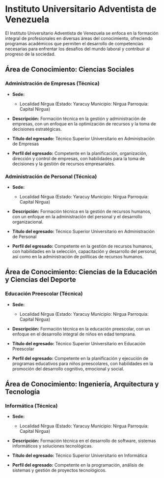# Instituto Universitario Adventista de Venezuela

El Instituto Universitario Adventista de Venezuela se enfoca en la formación integral de profesionales en diversas áreas del conocimiento, ofreciendo programas académicos que permiten el desarrollo de competencias necesarias para enfrentar los desafíos del mundo laboral y contribuir al progreso de la sociedad.

## Área de Conocimiento: Ciencias Sociales

### Administración de Empresas (Técnica)

* **Sede:** 
  * Localidad Nirgua (Estado: Yaracuy Municipio: Nirgua Parroquia: Capital Nirgua)

* **Descripción:** 
  Formación técnica en la gestión y administración de empresas, con un enfoque en la optimización de recursos y la toma de decisiones estratégicas.

* **Título del egresado:** 
  Técnico Superior Universitario en Administración de Empresas

* **Perfil del egresado:** 
  Competente en la planificación, organización, dirección y control de empresas, con habilidades para la toma de decisiones y la gestión de recursos empresariales.

### Administración de Personal (Técnica)

* **Sede:** 
  * Localidad Nirgua (Estado: Yaracuy Municipio: Nirgua Parroquia: Capital Nirgua)

* **Descripción:** 
  Formación técnica en la gestión de recursos humanos, con un enfoque en la administración del personal y el desarrollo organizacional.

* **Título del egresado:** 
  Técnico Superior Universitario en Administración de Personal

* **Perfil del egresado:** 
  Competente en la gestión de recursos humanos, con habilidades en la selección, capacitación y desarrollo del personal, así como en la administración de políticas de recursos humanos.

## Área de Conocimiento: Ciencias de la Educación y Ciencias del Deporte

### Educación Preescolar (Técnica)

* **Sede:** 
  * Localidad Nirgua (Estado: Yaracuy Municipio: Nirgua Parroquia: Capital Nirgua)

* **Descripción:** 
  Formación técnica en la educación preescolar, con un enfoque en el desarrollo integral de niños en edad temprana.

* **Título del egresado:** 
  Técnico Superior Universitario en Educación Preescolar

* **Perfil del egresado:** 
  Competente en la planificación y ejecución de programas educativos para niños preescolares, con habilidades en la promoción del desarrollo cognitivo, emocional y social.

## Área de Conocimiento: Ingeniería, Arquitectura y Tecnología

### Informática (Técnica)

* **Sede:** 
  * Localidad Nirgua (Estado: Yaracuy Municipio: Nirgua Parroquia: Capital Nirgua)

* **Descripción:** 
  Formación técnica en el desarrollo de software, sistemas informáticos y soluciones tecnológicas.

* **Título del egresado:** 
  Técnico Superior Universitario en Informática

* **Perfil del egresado:** 
  Competente en la programación, análisis de sistemas y gestión de proyectos tecnológicos.
